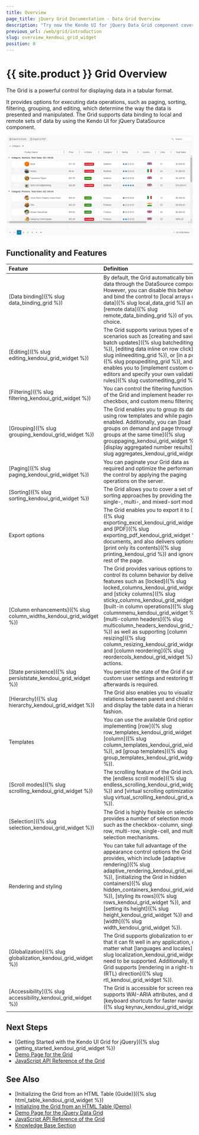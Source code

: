 ```yaml
---
title: Overview
page_title: jQuery Grid Documentation - Data Grid Overview
description: "Try now the Kendo UI for jQuery Data Grid component covering everything from paging, sorting, filtering, editing, and grouping to exporting to PDF and Excel."
previous_url: /web/grid/introduction
slug: overview_kendoui_grid_widget
position: 0
---
```


# {{ site.product }} Grid Overview

The Grid is a powerful control for displaying data in a tabular format.

It provides options for executing data operations, such as paging, sorting, filtering, grouping, and editing, which determine the way the data is presented and manipulated. The Grid supports data binding to local and remote sets of data by using the Kendo UI for jQuery DataSource component.

![Kendo UI for jQuery Grid Overview](grid-overview.png)

## Functionality and Features

|Feature|Definition
|:---   |:---
|[Data binding]({% slug data_binding_grid %}) | By default, the Grid automatically binds to data through the DataSource component. However, you can disable this behavior and bind the control to [local arrays of data]({% slug local_data_grid %}) and to [remote data]({% slug remote_data_binding_grid %}) of your choice. 
|[Editing]({% slug editing_kendoui_grid_widget %}) | The Grid supports various types of editing scenarios such as [creating and saving batch updates]({% slug batchediting_grid %}), [editing data inline on row click]({% slug inlineediting_grid %}), or [in a popup]({% slug popupediting_grid %}), and also enables you to [implement custom column editors and specify your own validation rules]({% slug customediting_grid %}).   
|[Filtering]({% slug filtering_kendoui_grid_widget %}) | You can control the filtering functionality of the Grid and implement header row, checkbox, and custom menu filtering.
|[Grouping]({% slug grouping_kendoui_grid_widget %}) | The Grid enables you to group its data by using row templates and while paging is enabled. Additionally, you can [load groups on demand and page through the groups at the same time]({% slug grouppaging_kendoui_grid_widget %}) and [display aggregated number results]({% slug aggregates_kendoui_grid_widget %}).
|[Paging]({% slug paging_kendoui_grid_widget %}) | You can paginate your Grid data as required and optimize the performance of the control by applying the paging operations on the server.
|[Sorting]({% slug sorting_kendoui_grid_widget %}) | The Grid allows you to cover a set of sorting approaches by providing the single-, multi-, and mixed-sort modes. 
|Export options | The Grid enables you to export it to [Excel]({% slug exporting_excel_kendoui_grid_widget %}) and [PDF]({% slug exporting_pdf_kendoui_grid_widget %}) documents, and also delivers options to [print only its contents]({% slug printing_kendoui_grid %}) and ignore the rest of the page.
|[Column enhancements]({% slug column_widths_kendoui_grid_widget %}) | The Grid provides various options to control its column behavior by delivering features such as [locked]({% slug locked_columns_kendoui_grid_widget %}) and [sticky columns]({% slug sticky_columns_kendoui_grid_widget %}), [built-in column operations]({% slug columnmenu_kendoui_grid_widget %}), [multi-column headers]({% slug multicolumn_headers_kendoui_grid_widget %}) as well as supporting [column resizing]({% slug column_resizing_kendoui_grid_widget %}) and [column reordering]({% slug reordercols_kendoui_grid_widget %}) actions.  
|[State persistence]({% slug persiststate_kendoui_grid_widget %}) | You persist the state of the Grid if saving custom user settings and restoring them afterwards is required.
|[Hierarchy]({% slug hierarchy_kendoui_grid_widget %}) | The Grid also enables you to visualize the relations between parent and child records and display the table data in a hierarchical fashion.
|Templates | You can use the available Grid options for implementing [row]({% slug row_templates_kendoui_grid_widget %}), [column]({% slug column_templates_kendoui_grid_widget %}), ad [group templates]({% slug group_templates_kendoui_grid_widget %}).
|[Scroll modes]({% slug scrolling_kendoui_grid_widget %}) | The scrolling feature of the Grid includes the [endless scroll mode]({% slug endless_scrolling_kendoui_grid_widget %}) and [virtual scrolling optimization]({% slug virtual_scrolling_kendoui_grid_widget %}). 
|[Selection]({% slug selection_kendoui_grid_widget %}) | The Grid is highly flexible on selection as it provides a number of selection modes such as the checkbox-column, single-row, multi-row, single-cell, and multi-cell selection mechanisms. 
|Rendering and styling | You can take full advantage of the appearance control options the Grid provides, which include [adaptive rendering]({% slug adaptive_rendering_kendoui_grid_widget %}), [initializing the Grid in hidden containers]({% slug hidden_containers_kendoui_grid_widget %}), [styling its rows]({% slug rows_kendoui_grid_widget %}), and [setting its height]({% slug height_kendoui_grid_widget %}) and [width]({% slug width_kendoui_grid_widget %}).
|[Globalization]({% slug globalization_kendoui_grid_widget %}) | The Grid supports globalization to ensure that it can fit well in any application, no matter what [languages and locales]({% slug localization_kendoui_grid_widget %}) need to be supported. Additionally, the Grid supports [rendering in a right-to-left (RTL) direction]({% slug rtl_kendoui_grid_widget %}).
|[Accessibility]({% slug accessibility_kendoui_grid_widget %}) | The Grid is accessible for screen readers, supports WAI-ARIA attributes, and delivers [keyboard shortcuts for faster navigation]({% slug keynav_kendoui_grid_widget %}).

## Next Steps 

* [Getting Started with the Kendo UI Grid for jQuery]({% slug getting_started_kendoui_grid_widget %})
* [Demo Page for the Grid](https://demos.telerik.com/kendo-ui/grid/index)
* [JavaScript API Reference of the Grid](/api/javascript/ui/grid)

## See Also

* [Initializing the Grid from an HTML Table (Guide)]({% slug html_table_kendoui_grid_widget %})
* [Initializing the Grid from an HTML Table (Demo)](https://demos.telerik.com/kendo-ui/grid/from-table)
* [Demo Page for the jQuery Data Grid](https://demos.telerik.com/kendo-ui/grid/index)
* [JavaScript API Reference of the Grid](/api/javascript/ui/grid)
* [Knowledge Base Section](/knowledge-base)
